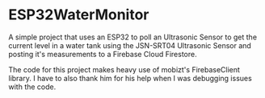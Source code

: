 # ESP32WaterMonitor
A simple project that uses an ESP32 to poll an Ultrasonic Sensor to get the current level in a water tank using the JSN-SRT04 Ultrasonic Sensor and posting it's measurements to a Firebase Cloud Firestore.

The code for this project makes heavy use of mobizt's FirebaseClient library. I have to also thank him for his help when I was debugging issues with the code.
